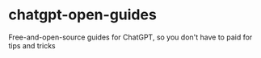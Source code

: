 # chatgpt-open-guides
Free-and-open-source guides for ChatGPT, so you don't have to paid for tips and tricks
